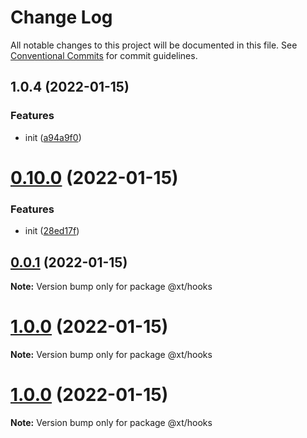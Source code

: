 # Change Log

All notable changes to this project will be documented in this file.
See [Conventional Commits](https://conventionalcommits.org) for commit guidelines.

## 1.0.4 (2022-01-15)


### Features

* init ([a94a9f0](https://github.com/maxiangsai/xt-lib/commit/a94a9f0f0cd191a87985f26c5128217356ba2fd0))





# [0.10.0](https://github.com/maxiangsai/xt-lib/compare/@xt/hooks@1.0.0...@xt/hooks@0.10.0) (2022-01-15)

### Features

- init ([28ed17f](https://github.com/maxiangsai/xt-lib/commit/28ed17f56400143320c6029ec172acd29a85e498))

## [0.0.1](https://github.com/maxiangsai/xt-lib/compare/@xt/hooks@1.0.0...@xt/hooks@0.0.1) (2022-01-15)

**Note:** Version bump only for package @xt/hooks

# [1.0.0](https://github.com/maxiangsai/xt-lib/compare/@xt/hooks@1.0.0...@xt/hooks@1.0.0) (2022-01-15)

**Note:** Version bump only for package @xt/hooks

# [1.0.0](https://github.com/maxiangsai/xt-lib/compare/@xt/hooks@1.0.1...@xt/hooks@1.0.0) (2022-01-15)

**Note:** Version bump only for package @xt/hooks
